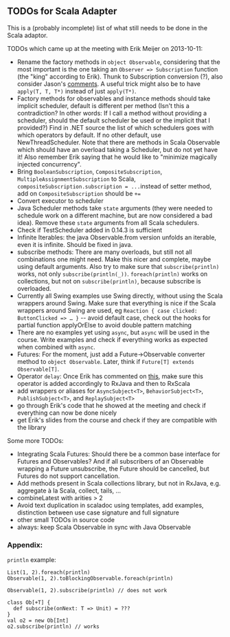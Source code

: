 
TODOs for Scala Adapter
-----------------------

This is a (probably incomplete) list of what still needs to be done in the Scala adaptor.

TODOs which came up at the meeting with Erik Meijer on 2013-10-11:

*    Rename the factory methods in `object Observable`, considering that the most important is the one taking an `Observer => Subscription` function (the "king" according to Erik). Thunk to Subscription conversion (?), also consider Jason's [comments](https://github.com/Netflix/RxJava/commit/c1596253fc5567b7cc37d20128374d189471ff79). A useful trick might also be to have `apply(T, T, T*)` instead of just `apply(T*)`.
*    Factory methods for observables and instance methods should take implicit scheduler, default is different per method (Isn't this a contradiction? In other words: If I call a method without providing a scheduler, should the default scheduler be used or the implicit that I provided?) Find in .NET source the list of which schedulers goes with which operators by default. If no other default, use NewThreadScheduler. Note that there are methods in Scala Observable which should have an overload taking a Scheduler, but do not yet have it! Also remember Erik saying that he would like to "minimize magically injected concurrency".
*    Bring `BooleanSubscription`, `CompositeSubscription`, `MultipleAssignmentSubscription` to Scala, `compositeSubscription.subscription = ...`instead of setter method, add on `CompositeSubscription` should be `+=`
*    Convert executor to scheduler
*    Java Scheduler methods take `state` arguments (they were needed to schedule work on a different machine, but are now considered a bad idea). Remove these `state` arguments from all Scala schedulers.
*    Check if TestScheduler added in 0.14.3 is sufficient
*    Infinite Iterables: the java Observable.from version unfolds an iterable, even it is infinite. Should be fixed in java.
*    subscribe methods: There are many overloads, but still not all combinations one might need. Make this nicer and complete, maybe using default arguments. Also try to make sure that `subscribe(println)` works, not only `subscribe(println(_))`. `foreach(println)` works on collections, but not on `subscribe(println)`, because subscribe is overloaded.
*    Currently all Swing examples use Swing directly, without using the Scala wrappers around Swing. Make sure that everything is nice if the Scala wrappers around Swing are used, eg `Reaction { case clicked: ButtonClicked => … }` -- avoid default case, check out the hooks for partial function applyOrElse to avoid double pattern matching
*    There are no examples yet using `async`, but `async` will be used in the course. Write examples and check if everything works as expected when combined with `async`.
*    Futures: For the moment, just add a Future->Observable converter method to `object Observable`. Later, think if `Future[T] extends Observable[T]`.
*    Operator `delay`: Once Erik has commented on [this](https://github.com/Netflix/RxJava/pull/384), make sure this operator is added accordingly to RxJava and then to RxScala
*    add wrappers or aliases for `AsyncSubject<T>`, `BehaviorSubject<T>`, `PublishSubject<T>`, and `ReplaySubject<T>`
*    go through Erik's code that he showed at the meeting and check if everything can now be done nicely
*    get Erik's slides from the course and check if they are compatible with the library

Some more TODOs:

*    Integrating Scala Futures: Should there be a common base interface for Futures and Observables? And if all subscribers of an Observable wrapping a Future unsubscribe, the Future should be cancelled, but Futures do not support cancellation.
*    Add methods present in Scala collections library, but not in RxJava, e.g. aggregate à la Scala, collect, tails, ...
*    combineLatest with arities > 2
*    Avoid text duplication in scaladoc using templates, add examples, distinction between use case signature and full signature
*    other small TODOs in source code
*    always: keep Scala Observable in sync with Java Observable


### Appendix:

`println` example:

    List(1, 2).foreach(println)
    Observable(1, 2).toBlockingObservable.foreach(println)

    Observable(1, 2).subscribe(println) // does not work
    
    class Ob[+T] {
      def subscribe(onNext: T => Unit) = ???
    }
    val o2 = new Ob[Int]
    o2.subscribe(println) // works



